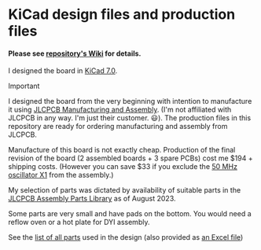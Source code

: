 # KiCad design files and production files

#### Please see [repository's Wiki](https://github.com/viktor-nikolov/MicroZed-carrier-board/wiki/1.-HW-design) for details.

I designed the board in [KiCad 7.0](https://www.kicad.org/).

> [!IMPORTANT]
> 
> I designed the board from the very beginning with intention to manufacture it using [JLCPCB Manufacturing and Assembly](https://jlcpcb.com/capabilities/pcb-assembly-capabilities). (I'm not affiliated with JLCPCB in any way. I'm just their customer. :smiley:). The production files in this repository are ready for ordering manufacturing and assembly from JLCPCB. 
> 
> Manufacture of this board is not exactly cheap. Production of the final revision of the board (2 assembled boards + 3 spare PCBs) cost me $194 + shipping costs. (However you can save $33 if you exclude the [50 MHz oscillator X1](https://jlcpcb.com/partdetail/Xtaltq-NT0503DH3I507BN50/C2920832) from the assembly.)
> 
> My selection of parts was dictated by availability of suitable parts in the [JLCPCB Assembly Parts Library](http://jlcpcb.com/parts) as of August 2023.
> 
> Some parts are very small and have pads on the bottom. You would need a reflow oven or a hot plate for DYI assembly.

See the [list of all parts](MicroZed_carrier_board_v4_parts.pdf) used in the design (also provided as [an Excel file](MicroZed_carrier_board_v4_parts.xlsx))
